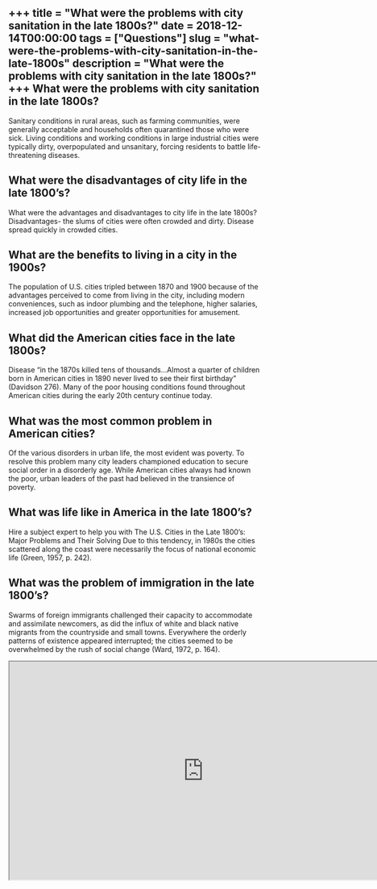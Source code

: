 +++
title = "What were the problems with city sanitation in the late 1800s?"
date = 2018-12-14T00:00:00
tags = ["Questions"]
slug = "what-were-the-problems-with-city-sanitation-in-the-late-1800s"
description = "What were the problems with city sanitation in the late 1800s?"
+++
What were the problems with city sanitation in the late 1800s?
--------------------------------------------------------------

Sanitary conditions in rural areas, such as farming communities, were generally acceptable and households often quarantined those who were sick. Living conditions and working conditions in large industrial cities were typically dirty, overpopulated and unsanitary, forcing residents to battle life-threatening diseases.

What were the disadvantages of city life in the late 1800’s?
------------------------------------------------------------

What were the advantages and disadvantages to city life in the late 1800s? Disadvantages- the slums of cities were often crowded and dirty. Disease spread quickly in crowded cities.

What are the benefits to living in a city in the 1900s?
-------------------------------------------------------

The population of U.S. cities tripled between 1870 and 1900 because of the advantages perceived to come from living in the city, including modern conveniences, such as indoor plumbing and the telephone, higher salaries, increased job opportunities and greater opportunities for amusement.

What did the American cities face in the late 1800s?
----------------------------------------------------

Disease “in the 1870s killed tens of thousands…Almost a quarter of children born in American cities in 1890 never lived to see their first birthday” (Davidson 276). Many of the poor housing conditions found throughout American cities during the early 20th century continue today.

What was the most common problem in American cities?
----------------------------------------------------

Of the various disorders in urban life, the most evident was poverty. To resolve this problem many city leaders championed education to secure social order in a disorderly age. While American cities always had known the poor, urban leaders of the past had believed in the transience of poverty.

What was life like in America in the late 1800’s?
-------------------------------------------------

Hire a subject expert to help you with The U.S. Cities in the Late 1800’s: Major Problems and Their Solving Due to this tendency, in 1980s the cities scattered along the coast were necessarily the focus of national economic life (Green, 1957, p. 242).

What was the problem of immigration in the late 1800’s?
-------------------------------------------------------

Swarms of foreign immigrants challenged their capacity to accommodate and assimilate newcomers, as did the influx of white and black native migrants from the countryside and small towns. Everywhere the orderly patterns of existence appeared interrupted; the cities seemed to be overwhelmed by the rush of social change (Ward, 1972, p. 164).

<iframe allow="accelerometer; autoplay; clipboard-write; encrypted-media; gyroscope; picture-in-picture" allowfullscreen="" class="__youtube_prefs__  epyt-is-override  no-lazyload" data-no-lazy="1" data-origheight="433" data-origwidth="770" data-skipgform_ajax_framebjll="" height="433" id="_ytid_57213" loading="lazy" src="https://www.youtube.com/embed/RRhjqqe750A?enablejsapi=1&autoplay=0&cc_load_policy=0&cc_lang_pref=&iv_load_policy=1&loop=0&modestbranding=0&rel=1&fs=1&playsinline=0&autohide=2&theme=dark&color=red&controls=1&" title="YouTube player" width="770"></iframe>